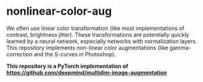 # nonlinear-color-aug
We often use linear color transformation (like most implementations of contrast, brightness jitter). These transformations are potentially quickly learned by a neural network, especially networks with normalization layers. This repository implements non-linear color augmentations (like gamma-correction and the S-curves in Photoshop).

**This repository is a PyTorch implementation of https://github.com/deepmind/multidim-image-augmentation**
